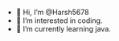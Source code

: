 - 👋 Hi, I’m @Harsh5678
- 👀 I’m interested in  coding. 
- 🌱 I’m currently learning java. 


<!---
Harsh5678/Harsh5678 is a ✨ special ✨ repository because its `README.md` (this file) appears on your GitHub profile.
You can click the Preview link to take a look at your changes.
--->
